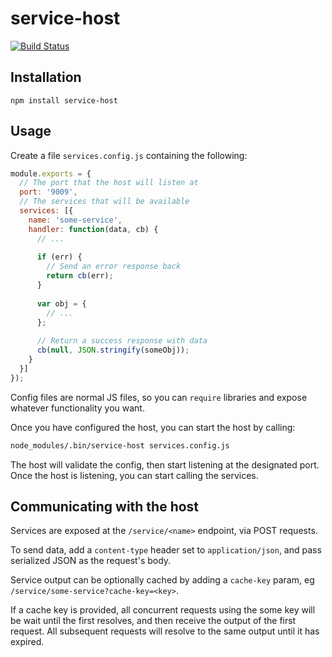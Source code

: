 service-host
============

[![Build Status](https://travis-ci.org/markfinger/service-host.svg?branch=master)](https://travis-ci.org/markfinger/service-host)


Installation
------------

```
npm install service-host
```

Usage
-----

Create a file `services.config.js` containing the following:

```javascript
module.exports = {
  // The port that the host will listen at
  port: '9009',
  // The services that will be available
  services: [{
    name: 'some-service',
    handler: function(data, cb) {
      // ...
      
      if (err) {
        // Send an error response back
        return cb(err);
      }
      
      var obj = {
        // ...
      };
      
      // Return a success response with data
      cb(null, JSON.stringify(someObj));
    }
  }]
});
```

Config files are normal JS files, so you can `require` libraries and expose 
whatever functionality you want.

Once you have configured the host, you can start the host by calling:

```bash
node_modules/.bin/service-host services.config.js
```

The host will validate the config, then start listening at the designated 
port. Once the host is listening, you can start calling the services.


Communicating with the host
---------------------------

Services are exposed at the `/service/<name>` endpoint, via POST requests.

To send data, add a `content-type` header set to `application/json`, and pass
serialized JSON as the request's body.

Service output can be optionally cached by adding a `cache-key` param, 
eg `/service/some-service?cache-key=<key>`.

If a cache key is provided, all concurrent requests using the some key will be
wait until the first resolves, and then receive the output of the first request.
All subsequent requests will resolve to the same output until it has expired.
